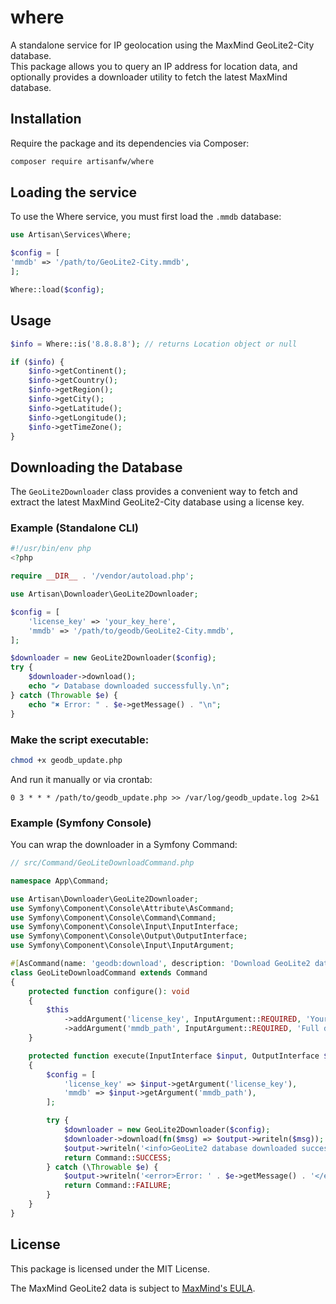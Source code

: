 # where

A standalone service for IP geolocation using the MaxMind GeoLite2-City database.  
This package allows you to query an IP address for location data, and optionally provides a downloader utility to fetch the latest MaxMind database.

## Installation
Require the package and its dependencies via Composer:

```bash
composer require artisanfw/where
```

## Loading the service
To use the Where service, you must first load the `.mmdb` database:

```php
use Artisan\Services\Where;

$config = [
'mmdb' => '/path/to/GeoLite2-City.mmdb',
];

Where::load($config);
```

## Usage
```php
$info = Where::is('8.8.8.8'); // returns Location object or null

if ($info) {
    $info->getContinent();
    $info->getCountry();
    $info->getRegion();
    $info->getCity();
    $info->getLatitude();
    $info->getLongitude();
    $info->getTimeZone();
}
```

## Downloading the Database
The `GeoLite2Downloader` class provides a convenient way to fetch and extract the latest MaxMind GeoLite2-City database using a license key.

### Example (Standalone CLI)
```php
#!/usr/bin/env php
<?php

require __DIR__ . '/vendor/autoload.php';

use Artisan\Downloader\GeoLite2Downloader;

$config = [
    'license_key' => 'your_key_here',
    'mmdb' => '/path/to/geodb/GeoLite2-City.mmdb',
];

$downloader = new GeoLite2Downloader($config);
try {
    $downloader->download();
    echo "✔ Database downloaded successfully.\n";
} catch (Throwable $e) {
    echo "✖ Error: " . $e->getMessage() . "\n";
}
```
### Make the script executable:

```bash
chmod +x geodb_update.php
```
And run it manually or via crontab:

```cron
0 3 * * * /path/to/geodb_update.php >> /var/log/geodb_update.log 2>&1
```

### Example (Symfony Console)
You can wrap the downloader in a Symfony Command:
```php
// src/Command/GeoLiteDownloadCommand.php

namespace App\Command;

use Artisan\Downloader\GeoLite2Downloader;
use Symfony\Component\Console\Attribute\AsCommand;
use Symfony\Component\Console\Command\Command;
use Symfony\Component\Console\Input\InputInterface;
use Symfony\Component\Console\Output\OutputInterface;
use Symfony\Component\Console\Input\InputArgument;

#[AsCommand(name: 'geodb:download', description: 'Download GeoLite2 database')]
class GeoLiteDownloadCommand extends Command
{
    protected function configure(): void
    {
        $this
            ->addArgument('license_key', InputArgument::REQUIRED, 'Your MaxMind license key')
            ->addArgument('mmdb_path', InputArgument::REQUIRED, 'Full destination path of the .mmdb file (e.g. /path/to/GeoLite2-City.mmdb)');
    }

    protected function execute(InputInterface $input, OutputInterface $output): int
    {
        $config = [
            'license_key' => $input->getArgument('license_key'),
            'mmdb' => $input->getArgument('mmdb_path'),
        ];

        try {
            $downloader = new GeoLite2Downloader($config);
            $downloader->download(fn($msg) => $output->writeln($msg));
            $output->writeln('<info>GeoLite2 database downloaded successfully.</info>');
            return Command::SUCCESS;
        } catch (\Throwable $e) {
            $output->writeln('<error>Error: ' . $e->getMessage() . '</error>');
            return Command::FAILURE;
        }
    }
}
```

## License
This package is licensed under the MIT License.

The MaxMind GeoLite2 data is subject to [MaxMind's EULA](https://www.maxmind.com/en/geolite2/eula).

